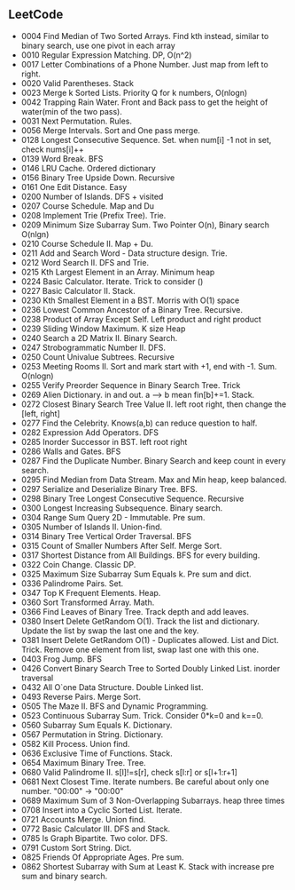 ## LeetCode
- 0004 Find Median of Two Sorted Arrays. Find kth instead, similar to binary search, use one pivot in each array
- 0010 Regular Expression Matching. DP, O(n^2)
- 0017 Letter Combinations of a Phone Number. Just map from left to right.
- 0020 Valid Parentheses. Stack
- 0023 Merge k Sorted Lists. Priority Q for k numbers, O(nlogn)
- 0042 Trapping Rain Water. Front and Back pass to get the height of water(min of the two pass).
- 0031 Next Permutation. Rules.
- 0056 Merge Intervals. Sort and One pass merge.
- 0128 Longest Consecutive Sequence. Set. when num[i] -1 not in set, check nums[i]++
- 0139 Word Break. BFS
- 0146 LRU Cache. Ordered dictionary
- 0156 Binary Tree Upside Down. Recursive
- 0161 One Edit Distance. Easy
- 0200 Number of Islands. DFS + visited
- 0207 Course Schedule. Map and Du
- 0208 Implement Trie (Prefix Tree). Trie.
- 0209 Minimum Size Subarray Sum. Two Pointer O(n), Binary search O(nlgn)
- 0210 Course Schedule II. Map + Du.
- 0211 Add and Search Word - Data structure design. Trie.
- 0212 Word Search II. DFS and Trie.
- 0215 Kth Largest Element in an Array. Minimum heap
- 0224 Basic Calculator. Iterate. Trick to consider ()
- 0227 Basic Calculator II. Stack.
- 0230 Kth Smallest Element in a BST. Morris with O(1) space
- 0236 Lowest Common Ancestor of a Binary Tree. Recursive.
- 0238 Product of Array Except Self. Left product and right product
- 0239 Sliding Window Maximum. K size Heap
- 0240 Search a 2D Matrix II. Binary Search.
- 0247 Strobogrammatic Number II. DFS.
- 0250 Count Univalue Subtrees. Recursive
- 0253 Meeting Rooms II. Sort and mark start with +1, end with -1. Sum. O(nlogn)
- 0255 Verify Preorder Sequence in Binary Search Tree. Trick
- 0269 Alien Dictionary. in and out. a --> b mean fin[b]+=1. Stack.
- 0272 Closest Binary Search Tree Value II. left root right, then change the [left, right]
- 0277 Find the Celebrity. Knows(a,b) can reduce question to half.
- 0282 Expression Add Operators. DFS
- 0285 Inorder Successor in BST. left root right
- 0286 Walls and Gates. BFS
- 0287 Find the Duplicate Number. Binary Search and keep count in every search.
- 0295 Find Median from Data Stream. Max and Min heap, keep balanced.
- 0297 Serialize and Deserialize Binary Tree. BFS.
- 0298 Binary Tree Longest Consecutive Sequence. Recursive
- 0300 Longest Increasing Subsequence. Binary search.
- 0304 Range Sum Query 2D - Immutable. Pre sum.
- 0305 Number of Islands II. Union-find.
- 0314 Binary Tree Vertical Order Traversal. BFS
- 0315 Count of Smaller Numbers After Self. Merge Sort.
- 0317 Shortest Distance from All Buildings. BFS for every building.
- 0322 Coin Change. Classic DP.
- 0325 Maximum Size Subarray Sum Equals k. Pre sum and dict.
- 0336 Palindrome Pairs. Set.
- 0347 Top K Frequent Elements. Heap.
- 0360 Sort Transformed Array. Math.
- 0366 Find Leaves of Binary Tree. Track depth and add leaves.
- 0380 Insert Delete GetRandom O(1). Track the list and dictionary. Update the list by swap the last one and the key.
- 0381 Insert Delete GetRandom O(1) - Duplicates allowed. List and Dict. Trick. Remove one element from list, swap last one with this one.
- 0403 Frog Jump. BFS
- 0426 Convert Binary Search Tree to Sorted Doubly Linked List. inorder traversal
- 0432 All O`one Data Structure. Double Linked list.
- 0493 Reverse Pairs. Merge Sort.
- 0505 The Maze II. BFS and Dynamic Programming.
- 0523 Continuous Subarray Sum. Trick. Consider 0*k=0 and k==0.
- 0560 Subarray Sum Equals K. Dictionary.
- 0567 Permutation in String. Dictionary.
- 0582 Kill Process. Union find.
- 0636 Exclusive Time of Functions. Stack.
- 0654 Maximum Binary Tree. Tree.
- 0680 Valid Palindrome II. s[l]!=s[r], check s[l:r] or s[l+1:r+1]
- 0681 Next Closest Time. Iterate numbers. Be careful about only one number. "00:00" -> "00:00"
- 0689 Maximum Sum of 3 Non-Overlapping Subarrays. heap three times
- 0708 Insert into a Cyclic Sorted List. Iterate.
- 0721 Accounts Merge. Union find.
- 0772 Basic Calculator III. DFS and Stack.
- 0785 Is Graph Bipartite. Two color. DFS.
- 0791 Custom Sort String. Dict.
- 0825 Friends Of Appropriate Ages. Pre sum.
- 0862 Shortest Subarray with Sum at Least K. Stack with increase pre sum and binary search.





